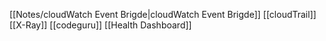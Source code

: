  
[[Notes/cloudWatch Event Brigde|cloudWatch Event Brigde]]
[[cloudTrail]]
[[X-Ray]]
[[codeguru]]
[[Health Dashboard]]
